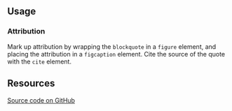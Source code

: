 <!--lede
  The Design System provides styling for the <a href="https://developer.mozilla.org/en-US/docs/Web/HTML/Element/blockquote">blockquote element</a>, which is used to render pull quotations.
lede-->

<!--twig
{% embed "@tch/includes/example.twig" %}
{% block content %}
<blockquote>
  <p>
    Lorem ipsum dolor sit amet, consectetur adipiscing elit, sed do
    eiusmod tempor incididunt ut labore et dolore magna aliqua. Ut
    enim ad minim veniam, quis nostrud exercitation ullamco laboris
    nisi ut aliquip ex ea commodo consequat.
  </p>
</blockquote>
{% endblock %}
{% endembed %}
twig-->

## Usage
### Attribution
Mark up attribution by wrapping the `blockquote` in a `figure` element, and placing the attribution in a `figcaption` element. Cite the source of the quote with the `cite` element.

<!--twig
{% embed "@tch/includes/example.twig" %}
{% block content %}
<figure>
  <blockquote>
    <p>
      Lorem ipsum dolor sit amet, consectetur adipiscing elit, sed do
      eiusmod tempor incididunt ut labore et dolore magna aliqua. Ut
      enim ad minim veniam, quis nostrud exercitation ullamco laboris
      nisi ut aliquip ex ea commodo consequat.
    </p>
  </blockquote>
  <figcaption>
    John Doe, <cite>Lorem Ipsum</cite>
  </figcaption>
</figure>
{% endblock %}
{% endembed %}
twig-->

## Resources
[Source code on GitHub](https://github.com/jacecotton/tcds/blob/main/styles/content/blockquote.scss)